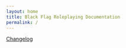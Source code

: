 ```yaml
---
layout: home
title: Black Flag Roleplaying Documentation
permalink: /
---
```


[Changelog](changelogs/system)
